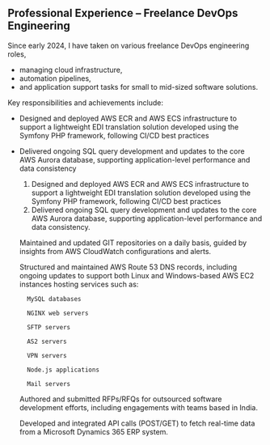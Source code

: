 ## Professional Experience – Freelance DevOps Engineering

Since early 2024, I have taken on various freelance DevOps engineering roles,
- managing cloud infrastructure,
- automation pipelines,
- and application support tasks for small to mid-sized software solutions.

Key responsibilities and achievements include:

- Designed and deployed AWS ECR and AWS ECS infrastructure to support a lightweight EDI translation solution developed using the Symfony PHP framework, following CI/CD best practices
- Delivered ongoing SQL query development and updates to the core AWS Aurora database, supporting application-level performance and data consistency

    1. Designed and deployed AWS ECR and AWS ECS infrastructure to support a lightweight EDI translation solution developed using the Symfony PHP framework, following CI/CD best practices
    2. Delivered ongoing SQL query development and updates to the core AWS Aurora database, supporting application-level performance and data consistency.

    Maintained and updated GIT repositories on a daily basis, guided by insights from AWS CloudWatch configurations and alerts.

    Structured and maintained AWS Route 53 DNS records, including ongoing updates to support both Linux and Windows-based AWS EC2 instances hosting services such as:

        MySQL databases

        NGINX web servers

        SFTP servers

        AS2 servers

        VPN servers

        Node.js applications

        Mail servers

    Authored and submitted RFPs/RFQs for outsourced software development efforts, including engagements with teams based in India.

    Developed and integrated API calls (POST/GET) to fetch real-time data from a Microsoft Dynamics 365 ERP system.
